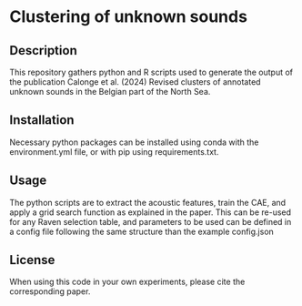 # Clustering of unknown sounds
## Description
This repository gathers python and R scripts used to generate the output of the publication Calonge et al. (2024) Revised clusters of annotated unknown sounds in the Belgian part of the North Sea. 

## Installation
Necessary python packages can be installed using conda with the environment.yml file, or with pip using requirements.txt.

## Usage
The python scripts are to extract the acoustic features, train the CAE, and apply a grid search function as explained in the paper. 
This can be re-used for any Raven selection table, and parameters to be used can be defined in a config file following the same structure than the example config.json

## License
When using this code in your own experiments, please cite the corresponding paper.
